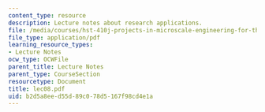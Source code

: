 ```yaml
---
content_type: resource
description: Lecture notes about research applications.
file: /media/courses/hst-410j-projects-in-microscale-engineering-for-the-life-sciences-spring-2007/b2d5a8eed55d89c078d5167f98cd4e1a_lec08.pdf
file_type: application/pdf
learning_resource_types:
- Lecture Notes
ocw_type: OCWFile
parent_title: Lecture Notes
parent_type: CourseSection
resourcetype: Document
title: lec08.pdf
uid: b2d5a8ee-d55d-89c0-78d5-167f98cd4e1a
---
```

